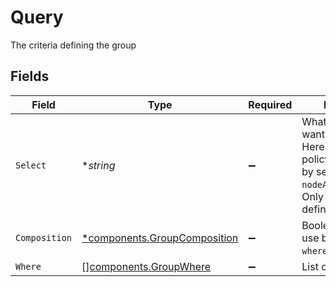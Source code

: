 # Query

The criteria defining the group


## Fields

| Field                                                                                                                                         | Type                                                                                                                                          | Required                                                                                                                                      | Description                                                                                                                                   | Example                                                                                                                                       |
| --------------------------------------------------------------------------------------------------------------------------------------------- | --------------------------------------------------------------------------------------------------------------------------------------------- | --------------------------------------------------------------------------------------------------------------------------------------------- | --------------------------------------------------------------------------------------------------------------------------------------------- | --------------------------------------------------------------------------------------------------------------------------------------------- |
| `Select`                                                                                                                                      | **string*                                                                                                                                     | :heavy_minus_sign:                                                                                                                            | What kind of data we want to include. Here we can get policy servers/relay by setting `nodeAndPolicyServer`. Only used if `where` is defined. |                                                                                                                                               |
| `Composition`                                                                                                                                 | [*components.GroupComposition](../../models/components/groupcomposition.md)                                                                   | :heavy_minus_sign:                                                                                                                            | Boolean operator to use between each  `where` criteria.                                                                                       | and                                                                                                                                           |
| `Where`                                                                                                                                       | [][components.GroupWhere](../../models/components/groupwhere.md)                                                                              | :heavy_minus_sign:                                                                                                                            | List of criteria                                                                                                                              |                                                                                                                                               |